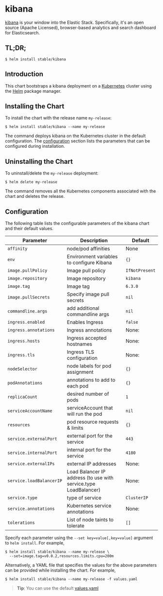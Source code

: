 # kibana

[kibana](https://github.com/elastic/kibana) is your window into the Elastic Stack. Specifically, it's an open source (Apache Licensed), browser-based analytics and search dashboard for Elasticsearch.

## TL;DR;

```console
$ helm install stable/kibana
```

## Introduction

This chart bootstraps a kibana deployment on a [Kubernetes](http://kubernetes.io) cluster using the [Helm](https://helm.sh) package manager.

## Installing the Chart

To install the chart with the release name `my-release`:

```console
$ helm install stable/kibana --name my-release
```

The command deploys kibana on the Kubernetes cluster in the default configuration. The [configuration](#configuration) section lists the parameters that can be configured during installation.

## Uninstalling the Chart

To uninstall/delete the `my-release` deployment:

```console
$ helm delete my-release
```

The command removes all the Kubernetes components associated with the chart and deletes the release.

## Configuration

The following table lists the configurable parameters of the kibana chart and their default values.

Parameter | Description | Default
--- | --- | ---
`affinity` | node/pod affinities | None
`env` | Environment variables to configure Kibana | `{}`
`image.pullPolicy` | Image pull policy | `IfNotPresent`
`image.repository` | Image repository | `kibana`
`image.tag` | Image tag | `6.3.0`
`image.pullSecrets` |Specify image pull secrets | `nil`
`commandline.args` | add additional commandline args | `nil`
`ingress.enabled` | Enables Ingress | `false`
`ingress.annotations` | Ingress annotations | None:
`ingress.hosts` | Ingress accepted hostnames | None:
`ingress.tls` | Ingress TLS configuration | None:
`nodeSelector` | node labels for pod assignment | `{}`
`podAnnotations` | annotations to add to each pod | `{}`
`replicaCount` | desired number of pods | `1`
`serviceAccountName` | serviceAccount that will run the pod | `nil`
`resources` | pod resource requests & limits | `{}`
`service.externalPort` | external port for the service | `443`
`service.internalPort` | internal port for the service | `4180`
`service.externalIPs` | external IP addresses | None:
`service.loadBalancerIP` | Load Balancer IP address (to use with service.type LoadBalancer) | None:
`service.type` | type of service | `ClusterIP`
`service.annotations` | Kubernetes service annotations | None:
`tolerations` | List of node taints to tolerate | `[]`

Specify each parameter using the `--set key=value[,key=value]` argument to `helm install`. For example,

```console
$ helm install stable/kibana --name my-release \
  --set=image.tag=v0.0.2,resources.limits.cpu=200m
```

Alternatively, a YAML file that specifies the values for the above parameters can be provided while installing the chart. For example,

```console
$ helm install stable/kibana --name my-release -f values.yaml
```

> **Tip**: You can use the default [values.yaml](values.yaml)
